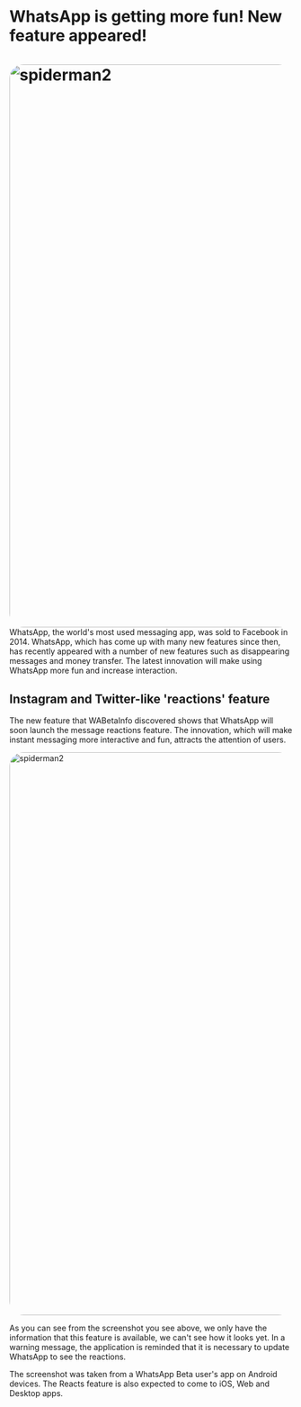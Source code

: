# WhatsApp is getting more fun! New feature appeared!<br><br><img src="https://www.megabayt.com/wp-content/uploads/2021/08/whatsapp-840x400.png" alt="spiderman2" style="float: left; margin-right: 10px; width: 1000px; border-radius: 25px" />

WhatsApp, the world's most used messaging app, was sold to Facebook in 2014. WhatsApp, which has come up with many new features since then, has recently appeared with a number of new features such as disappearing messages and money transfer. The latest innovation will make using WhatsApp more fun and increase interaction. 

Instagram and Twitter-like 'reactions' feature
------------
The new feature that WABetaInfo discovered shows that WhatsApp will soon launch the message reactions feature. The innovation, which will make instant messaging more interactive and fun, attracts the attention of users. 

<img src="https://www.megabayt.com/wp-content/uploads/2021/08/2021-08-25-09_47_45-instagram-ozelligi-whatsapp-uygulamasina-geliyor-2.jpg-1080%C3%97335-700x221.jpg" alt="spiderman2" style="float: center; margin-right: 10px; width: 1000px; border-radius: 25px" />

As you can see from the screenshot you see above, we only have the information that this feature is available, we can't see how it looks yet. In a warning message, the application is reminded that it is necessary to update WhatsApp to see the reactions.

The screenshot was taken from a WhatsApp Beta user's app on Android devices. The Reacts feature is also expected to come to iOS, Web and Desktop apps. 